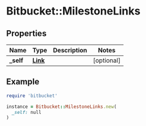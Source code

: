 # Bitbucket::MilestoneLinks

## Properties

| Name | Type | Description | Notes |
| ---- | ---- | ----------- | ----- |
| **_self** | [**Link**](Link.md) |  | [optional] |

## Example

```ruby
require 'bitbucket'

instance = Bitbucket::MilestoneLinks.new(
  _self: null
)
```

